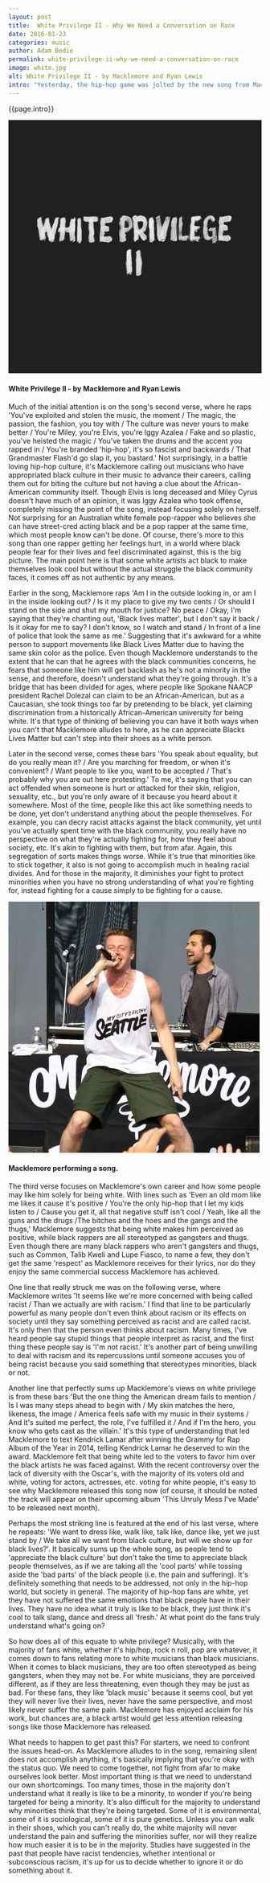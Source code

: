 ```yaml
---
layout: post
title:  White Privilege II - Why We Need a Conversation on Race
date: 2016-01-23
categories: music
author: Adam Bodie
permalink: white-privilege-ii-why-we-need-a-conversation-on-race
image: white.jpg
alt: White Privilege II - by Macklemore and Ryan Lewis
intro: "Yesterday, the hip-hop game was jolted by the new song from Macklemore & Ryan Lewis, 'White Privilege II,' a vicious track almost nine minutes long that discusses racism in the hip-hop world, in general, the Black Lives Matter movement, and how 'White America' is at an advantage as opposed to minorities. Though this is not the first time Macklemore has discussed racism in his music; the original White Privilege was a song he released back in 2005, now that Macklemore is famous worldwide, the platform is expanded exponentially with his fame, social media and a generation of racism sensitivity. Therefore, more people have a say than they did in 2005, when Macklemore was just a starving underground rapper from Seattle that until his unprecedented rise to fame, represented a city whose only taste of mainstream success was Sir Mix-a-Lot and his butt loving song Baby Got Back. While Macklemore will never understand what it's like to actually be a black person (something he is completely aware with), this track is important nonetheless as we will never get past racism without talking about it."
---
```


<div class="article">
<p>{{page.intro}}</p>


<div class="blog-pic">
		<img src="/img/white.jpg" data-toggle="tooltip" title="White Privilege II - by Macklemore and Ryan Lewis" class="image block img-responsive">
	<h4>White Privilege II - by Macklemore and Ryan Lewis</h4>
</div>

<p>Much of the initial attention is on the song's second verse, where he raps 'You've exploited and stolen the music, the moment / The magic, the passion, the fashion, you toy with / The culture was never yours to make better / You're Miley, you're Elvis, you're Iggy Azalea / Fake and so plastic, you've heisted the magic / You've taken the drums and the accent you rapped in / You're branded 'hip-hop', it's so fascist and backwards / That Grandmaster Flash'd go slap it, you bastard.'  Not surprisingly, in a battle loving hip-hop culture, it's Macklemore calling out musicians who have appropriated black culture in their music to advance their careers, calling them out for biting the culture but not having a clue about the African-American community itself.  Though Elvis is long deceased and Miley Cyrus doesn't have much of an opinion, it was Iggy Azalea who took offense, completely missing the point of the song, instead focusing solely on herself.  Not surprising for an Australian white female pop-rapper who believes she can have street-cred acting black and be a pop rapper at the same time, which most people know can't be done.    Of course, there's more to this song than one rapper getting her feelings hurt, in a world where black people fear for their lives and feel discriminated against, this is the big picture.  The main point here is that some white artists act black to make themselves look cool but without the actual struggle the black community faces, it comes off as not authentic by any means.</p>

<p>Earlier in the song, Macklemore raps 'Am I in the outside looking in, or am I in the inside looking out? / Is it my place to give my two cents / Or should I stand on the side and shut my mouth for justice? No peace / Okay, I'm saying that they're chanting out, 'Black lives matter', but I don't say it back / Is it okay for me to say? I don't know, so I watch and stand / In front of a line of police that look the same as me.'  Suggesting that it's awkward for a white person to support movements like Black Lives Matter due to having the same skin color as the police.  Even though Macklemore understands to the extent that he can that he agrees with the black communities concerns, he fears that someone like him will get backlash as he's not a minority in the sense, and therefore, doesn't understand what they're going through.  It's a bridge that has been divided for ages, where people like Spokane NAACP president Rachel Dolezal can claim to be an African-American, but as a Caucasian, she took things too far by pretending to be black, yet claiming discrimination from a historically African-American university for being white.  It's that type of thinking of believing you can have it both ways when you can't that Macklemore alludes to here, as he can appreciate Blacks Lives Matter but can't step into their shoes as a white person.</p>

<p>Later in the second verse, comes these bars 'You speak about equality, but do you really mean it? / Are you marching for freedom, or when it's convenient? / Want people to like you, want to be accepted / That's probably why you are out here protesting.'  To me, it's saying that you can act offended when someone is hurt or attacked for their skin, religion, sexuality, etc., but you're only aware of it because you heard about it somewhere.  Most of the time, people like this act like something needs to be done, yet don't understand anything about the people themselves.  For example, you can decry racist attacks against the black community, yet until you've actually spent time with the black community, you really have no perspective on what they're actually fighting for, how they feel about society, etc.  It's akin to fighting with them, but from afar.  Again, this segregation of sorts makes things worse.  While it's true that minorities like to stick together, it also is not going to accomplish much in healing racial divides.  And for those in the majority, it diminishes your fight to protect minorities when you have no strong understanding of what you're fighting for, instead fighting for a cause simply to be fighting for a cause.</p>

<div class="blog-pic" style="float: left">
		<img src="/img/macklemore.jpg" data-toggle="tooltip" title="Macklemore performing a song." class="image block img-responsive">
	<h4>Macklemore performing a song.</h4>
</div>

<p>The third verse focuses on Macklemore's own career and how some people may like him solely for being white.  With lines such as 'Even an old mom like me likes it cause it's positive / You're the only hip-hop that I let my kids listen to / Cause you get it, all that negative stuff isn't cool / Yeah, like all the guns and the drugs /The bitches and the hoes and the gangs and the thugs,' Macklemore suggests that being white makes him perceived as positive, while black rappers are all stereotyped as gangsters and thugs.  Even though there are many black rappers who aren't gangsters and thugs, such as Common, Talib Kweli and Lupe Fiasco, to name a few, they don't get the same 'respect' as Macklemore receives for their lyrics, nor do they enjoy the same commercial success Macklemore has achieved.</p>

<p>One line that really struck me was on the following verse, where Macklemore writes 'It seems like we're more concerned with being called racist / Than we actually are with racism.' I find that line to be particularly powerful as many people don't even think about racism or its effects on society until they say something perceived as racist and are called racist.  It's only then that the person even thinks about racism.  Many times, I've heard people say stupid things that people interpret as racist, and the first thing these people say is 'I'm not racist.'  It's another part of being unwilling to deal with racism and its repercussions until someone accuses you of being racist because you said something that stereotypes minorities, black or not.</p>

<p>Another line that perfectly sums up Macklemore's views on white privilege is from these bars 'But the one thing the American dream fails to mention / Is I was many steps ahead to begin with / My skin matches the hero, likeness, the image / America feels safe with my music in their systems / And it's suited me perfect, the role, I've fulfilled it / And if I'm the hero, you know who gets cast as the villain.' It's this type of understanding that led Macklemore to text Kendrick Lamar after winning the Grammy for Rap Album of the Year in 2014, telling Kendrick Lamar he deserved to win the award.  Macklemore felt that being white led to the voters to favor him over the black artists he was faced against.  With the recent controversy over the lack of diversity with the Oscar's, with the majority of its voters old and white, voting for actors, actresses, etc. voting for white people, it's easy to see why Macklemore released this song now (of course, it should be noted the track will appear on their upcoming album 'This Unruly Mess I've Made' to be released next month).</p>

<p>Perhaps the most striking line is featured at the end of his last verse, where he repeats: 'We want to dress like, walk like, talk like, dance like, yet we just stand by / We take all we want from black culture, but will we show up for black lives?'. It basically sums up the whole song, as people tend to 'appreciate the black culture' but don't take the time to appreciate black people themselves, as if we are taking all the 'cool parts' while tossing aside the 'bad parts' of the black people (i.e. the pain and suffering).  It's definitely something that needs to be addressed, not only in the hip-hop world, but society in general.  The majority of hip-hop fans are white, yet they have not suffered the same emotions that black people have in their lives.  They have no idea what it truly is like to be black, they just think it's cool to talk slang, dance and dress all 'fresh.'  At what point do the fans truly understand what's going on?</p>

<p>So how does all of this equate to white privilege?  Musically, with the majority of fans white, whether it's hip/hop, rock n roll, pop are whatever, it comes down to fans relating more to white musicians than black musicians.  When it comes to black musicians, they are too often stereotyped as being gangsters, when they may not be.  For white musicians, they are perceived different, as if they are less threatening, even though they may be just as bad.  For these fans, they like 'black music' because it seems cool, but yet they will never live their lives, never have the same perspective, and most likely never suffer the same pain.  Macklemore has enjoyed acclaim for his work, but chances are, a black artist would get less attention releasing songs like those Macklemore has released.</p>

<p>What needs to happen to get past this?  For starters, we need to confront the issues head-on.  As Macklemore alludes to in the song, remaining silent does not accomplish anything, it's basically implying that you're okay with the status quo.  We need to come together, not fight from afar to make ourselves look better.  Most important thing is that we need to understand our own shortcomings.  Too many times, those in the majority don't understand what it really is like to be a minority, to wonder if you're being targeted for being a minority.  It's also difficult for the majority to understand why minorities think that they're being targeted.  Some of it is environmental, some of it is sociological, some of it is pure genetics.  Unless you can walk in their shoes, which you can't really do, the white majority will never understand the pain and suffering the minorities suffer, nor will they realize how much easier it is to be in the majority.  Studies have suggested in the past that people have racist tendencies, whether intentional or subconscious racism, it's up for us to decide whether to ignore it or do something about it.</p>

</div>


